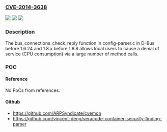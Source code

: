 ### [CVE-2014-3638](https://cve.mitre.org/cgi-bin/cvename.cgi?name=CVE-2014-3638)
![](https://img.shields.io/static/v1?label=Product&message=n%2Fa&color=blue)
![](https://img.shields.io/static/v1?label=Version&message=n%2Fa&color=blue)
![](https://img.shields.io/static/v1?label=Vulnerability&message=n%2Fa&color=brighgreen)

### Description

The bus_connections_check_reply function in config-parser.c in D-Bus before 1.6.24 and 1.8.x before 1.8.8 allows local users to cause a denial of service (CPU consumption) via a large number of method calls.

### POC

#### Reference
No PoCs from references.

#### Github
- https://github.com/ARPSyndicate/cvemon
- https://github.com/vincent-deng/veracode-container-security-finding-parser

